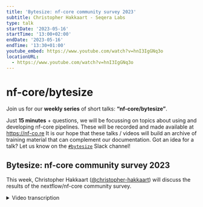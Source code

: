 ```yaml
---
title: 'Bytesize: nf-core community survey 2023'
subtitle: Christopher Hakkaart - Seqera Labs
type: talk
startDate: '2023-05-16'
startTime: '13:00+02:00'
endDate: '2023-05-16'
endTime: '13:30+01:00'
youtube_embed: https://www.youtube.com/watch?v=hnI3IgGNq3o
locationURL:
  - https://www.youtube.com/watch?v=hnI3IgGNq3o
---
```


# nf-core/bytesize

Join us for our **weekly series** of short talks: **“nf-core/bytesize”**.

Just **15 minutes** + questions, we will be focussing on topics about using and developing nf-core pipelines.
These will be recorded and made available at <https://nf-co.re>
It is our hope that these talks / videos will build an archive of training material that can complement our documentation. Got an idea for a talk? Let us know on the [`#bytesize`](https://nfcore.slack.com/channels/bytesize) Slack channel!

## Bytesize: nf-core community survey 2023

This week, Christopher Hakkaart ([@christopher-hakkaart](https://github.com/christopher-hakkaart)) will discuss the results of the nextflow/nf-core community survey.

<details markdown="1"><summary>Video transcription</summary>
**Note: The content has been edited for reader-friendliness**

[0:01](https://www.youtube.com/watch?v=hnI3IgGNq3o&t=1)
(host) Thank you everyone for joining. Sorry for the slightly slow start. I think we're up and running now. I'd like to welcome Chris Hakkaart to talk today. He's going to tell us all about the community survey that we do every year for Nextflow and nf-core. There's already been a bit of noise about the results and everything, and thank you to everyone who submitted. Chris is going to delve in and give us some juicy insights. Looking forward to hearing about that. Chris is working at Seqera Labs as a developer advocate for the Nextflow and nf-core communities. Thank you very much for speaking, Chris, and I'll hand over to you.

[0:36](https://www.youtube.com/watch?v=hnI3IgGNq3o&t=36)
Thank you. Hopefully everyone can now see see my slides. Thank you for having me. What I will be going through today is some of the results from the state of the workflow survey. The information I have taken from the survey has a real community flavor. Things relevant to Nextflow and the nf-core community in particular. As Phil already mentioned, there was a lot of noise being made on the different channels, on Twitter, on Slack, asking people to fill this in. It's really important that people do. A part of this is because of the Chan Zuckerberg Initiative grants that we've got, which are really there to help us increase the reach of nf-core and Nextflow, making sure that people who do want to come along to the community can join and get over the overheads of actually joining the community and making sure they understand what's going on. As a part of that, of course, we have the mentorship program, looking at the ambassador program, but there's a lot of initiatives that go on. The survey is really a way of helping to measure how we're dealing with things like that.

[1:43](https://www.youtube.com/watch?v=hnI3IgGNq3o&t=103)
You might be asking another survey, didn't I just do one? Yes, absolutely. This is the 2023 community survey results. This is the third year of doing the survey. From 2022 onwards, we started to ask extra questions about the nf-core community in particular. This year was the largest survey to date, there were 502 responses to the survey. This is up by 31% from 2022, in 2022 we had slightly over 300. The 502 responses is more than double that of 2021. Each year we're getting more responses, which is fantastic.

[2:23](https://www.youtube.com/watch?v=hnI3IgGNq3o&t=143)
When we look at where people are coming from, the region or the country that the respondents told us they live. In 2022, we had 20 different countries that were listed from participants, and this year is 47. You can see that we've got a much larger geographic reach. We're having responses from many, many more countries, more than double that of 2022. What you might also notice there is that most of the responses come from America and Europe. You'll see that America is still number one with most responses coming from there, and then Europe makes up the rest of the top six, especially in 2022. Some special mentions go out to India, Belgium, and I think it was Serbia who have all made the top 16 for the first time. When we look at the survey participants, when we look at the age, we see that most people are younger than 40. You'll see that 37% were under the age of 30. This is slightly up from 2022, so generally it's trending a little bit younger.

[3:28](https://www.youtube.com/watch?v=hnI3IgGNq3o&t=208)
When we asked the participants for the survey what languages they were proficient in, so this is slightly different to the question that we asked in 2022, which was your most proficient language. This time we've asked for all of the languages that people are proficient in. You'll see that English is still number one, so 99% of people who responded to the survey are proficient in English. But you can see there's a lot of other languages there that people are proficient as well. This is really important information to help us decide how we can, when we're doing things like translating documentation or doing training in other languages. 99% is obviously just about everyone, but there is an important 1% there that are not proficient in English, so having information like this really helps us prioritize our efforts. When we looked at gender, you'll see that it is still predominantly males that responded to the survey, who are Nextflow users, but the female representation did increase slightly, so it's up to 26%, which I think is about a 3% increase from 2022, as well as 1% of other who didn't identify as either male or female.

[4:28](https://www.youtube.com/watch?v=hnI3IgGNq3o&t=268)
When we look at the roles, or how people define their roles, most people define themselves as bioinformaticians, which is the same as previous years. It is down slightly from 2022, which is about 70%. That 3% was spread across an increase in PIs/managers, software engineers, and data scientists. When we asked people what their interests were when using Nextflow, most people said genomics, however transcriptomics, metagenomics, and proteomics were still all quite prevalent. All of these are obviously within life sciences, but when we dig into this other group, you'll see that there are many other fields outside of the life sciences that Nextflow is being used for these as well. When we asked people how they defined the industry that they belong to, most people said they came from academia, but you'll see that biotech startups and research institutions are still quite prevalent as well, as well as healthcare and clinical.

[5:24](https://www.youtube.com/watch?v=hnI3IgGNq3o&t=324)
Moving on to how long people have been using workflow managers and Nextflow. When we looked at the years working with workflows. This is a little bit ambiguous in terms of, is this just someone writing a bash script, strapping a few tools together, or have they been using other workflow managers for some amount of time? It's a little bit hard to tell this apart, but you can see that people have been using workflows for some time, 8% for 10 years or more. When we asked how long you've been using Nextflow, you'll see that most people are very new to Nextflow with less than one year of experience, and of course a very few who have been with Nextflow from the start from 6 to 10 years, remembering that Nextflow turned 10 earlier this year. When we asked if you are using other workflow managers, you'll see that most people are using more than one workflow manager, which is expected, and a little bit of variety definitely doesn't hurt. When we asked about your preferences for using Nextflow, most people are running the analysis using Nextflow themselves, how the others are running analysis for others, and others have written their own custom in-house workflows as well. These questions weren't mutually exclusive, so you could tick multiple boxes for these, so you'll see that most people have multiple roles when they're using Nextflow as well. Importantly, about 25%, 24%, because it's been rounded down, actually contribute to nf-core pipelines, which is really important as well, and really great to see that so many Nextflow users are joining the nf-core community and giving back as well.

[6:58](https://www.youtube.com/watch?v=hnI3IgGNq3o&t=418)
When we asked people the workflows that they actually run, so not just developing, but actually just running them, you'll see that most people are actually running nf-core workflows, which is great. All the workflows that are being developed as a part of nf-core are getting used by a lot of Nextflow users. Of course, a lot of people are still developing their own workflows as well, as well as others, some are using workflows that are developed by others in their group or other outsourced developers. This is a meme that was on the Slack channel today, which I thought was quite nice, so I'll give a shoutout to James for making that as well.

[7:34](https://www.youtube.com/watch?v=hnI3IgGNq3o&t=454)
When we asked what you find useful when you are learning Nextflow, most people said the reference docs. This is a weighted average, so this graph can be a little bit misleading and difficult to understand, but roughly what's happening here with these weighted average graphs is that when people respond positively, saying it's very useful, it drags the score up, and if it's not useful, it'd be below the line, near or below zero. In this case, when we looked at these numbers in more detail, 89% of people said they find the Nextflow docs very useful, and 73% find the nf-core docs very useful as well. It's really important that those nf-core documents are developed as well, and I think they are, which is really fantastic. If you look at the rest of these data points in detail, a lot of people said that they were indifferent, so they weren't either useful or not useful, probably because they weren't using these particular methods for learning Nextflow. But from digging into the style a little bit more, you'll find that people found all of these resources very useful. It's just some people aren't using all of them.

[8:42](https://www.youtube.com/watch?v=hnI3IgGNq3o&t=522)
When we asked how you get help when you have a problem with Nextflow, most people are reaching out on the nf-core Slack, so that probably feeds into a lot of the people that responded to the survey potentially being nf-core developers or trying to use an nf-core pipeline, something we've seen in the data already. What's also interesting is that there's been this really huge uptake in people using the Nextflow Slack, which is about one year old now, so to see that being quickly and widely adopted is really important. When we asked if you had attended a training before, 36% answered no, but they would like to, while 32% said yes, and it was one of the community trainings run by nf-core. Earlier this year, in March, we had the Nextflow and nf-core online community training, and all this is still on YouTube, along with all the training material. If you do belong to that 36%, all the training material is there, whether if you're a part of that 32%, you might have attended this training already. But it's really great to see those community training events being used so heavily by the community and Nextflow users. That was very nice.

[9:48](https://www.youtube.com/watch?v=hnI3IgGNq3o&t=588)
When we asked about how you launch your workflows, most people are launching from the command line, so 77%, with a very small but important part of the community using things like Tower, as well as other in-house platforms. When we asked the infrastructure that you're running this on, most people were doing on-prem clusters, but there is an increasing migration to the cloud, and that's something that we've seen over the last few years of the survey, is that people are quickly adopting cloud, and we can delve into those details in the survey blog post as well. When we asked what was important to you, so as a Nextflow user, as a developer, documentation was number one, so people find the documentation really important, but things like performance at scale, ease of installation, as well as the pipelines and data, portability, community adoption, all of these things were important. This is another weighted average, so anything above the line is important. Where the people found that in particular the commercial support wasn't overly important, as well as the graphical user interface wasn't a priority for people.

[10:55](https://www.youtube.com/watch?v=hnI3IgGNq3o&t=655)
63% of people reported that they felt frustrated with Nextflow, which I think is normal. When we looked at the responses, so this was the qualitative part of the response, people said things like the Groovy language, debugging error messages, unclear documentation, having a large cache. All of these things come up regularly, we see this in the Nextflow Slack, but we do take this very seriously. It does help us prioritize the features that need to be fixed or improved on as a part of Nextflow and nf-core. Looking at that in reverse, when we asked what are the features people would like to see, they'd like to see Nextflow in other languages other than Groovy, more obvious error messages, better documentation, and a way of removing intermediate files. This is the complete inverse of what people felt frustrated with, which makes a lot of sense. There are also requests for things like ability to optimize resources, submit Java arrays, more regular community trainings, visibility to write unit tests. I just want to reinforce as well is that we hear you, this is all really important feedback and the developers take this really seriously when they think about what features they'll be adding to Nextflow.

[12:09](https://www.youtube.com/watch?v=hnI3IgGNq3o&t=729)
But I guess the bottom line and probably the most important thing is that 99% of people are satisfied with Nextflow. People coming to use Nextflow are really happy. This is up from 98% in 2022. This is a really fantastic result. This is a picture from a great Australian movie called The Castle. It's just the vibe of it as a summary, but Nextflow users are very satisfied. Nextflow has a growing user base with increased diversity, which is really important. Nextflow is experiencing rapid adoption and growth. We see that with a lot of Nextflow users having less than one year experience. The nf-core community is especially valued, things like the community training and outreach that is done through the nf-core Slack channel, for example, is incredibly important. The survey has been really helpful and helped guide development of new features for Nextflow, as well as nf-core in the future. That's the end of the presentation. If there are any questions, I'll be happy to answer them.

[13:09](https://www.youtube.com/watch?v=hnI3IgGNq3o&t=789)
(host) Thanks very much, Chris. That's really good. Just to leave it open, anyone, feel free to unmute yourself or ask a question or drop a question into the chat and I can relay it. I liked all the memes, by the way, Chris, flashing up. I'm going to have to go back through the recording at half speeds to try and catch some of those.

(speaker) I should have dwelled on those. Same to break up all the green, I think.

(question) I can kick off, maybe, if you could go back a couple of slides to the things that people wanted to see. I thought it was quite interesting that like here, nearly all of these have got things which are being actively developed or coming out soon. Do you want to just mention a couple of those?

(answer) Yeah, absolutely. If anyone's actually ever dug around on the Nextflow GitHub, for example, we see that there are a lot of branches that are actively developing some of these particular features. Java arrays in particular, that's been requested for a while, and there's been some really good development on that recently. I'm not sure if there's a date that that might be available, but that is a feature as an example that will be coming out in the future. Things like the more regular community training, from a developer advocate perspective, we know how important the training is, and there will be more training and more training resources in the near future. It's something that we're really prioritizing and see the value of and having available for the community as well. I'm not as up to date with what's happening with unit tests. I'm not sure if that's under active development or not. But in terms of optimizing resources, there are features through Tower, for example, that's already doing that. If you're using Tower, you can click the button there and have an optimized resource primitives file created for you.

(comment) The unit tests, I was thinking about the nf-test framework, which is a nice way to write unit tests for the Nextflow pipelines. It's not from a core Nextflow team, it's a community tool, but it's being picked up and used in nf-core. At the moment, we've got an nf-test channel on the nf-core slack. If you want to chat about it or just Google it, you'll find out. It's got really nice documentation. The optimized resources one, I think that's not very well known, but if you're a Nextflow Tower user, once you've run a workflow on Tower, then it should come up with a little button saying optimize resources. That will build a customized config file for you based on what that run used, which should be optimized for future runs. It's not like it's still very much a work in progress. It's a preview feature, that one. The UI and stuff has some improvements to be made still, but it might be useful for those of you interested in that as a feature.

[16:00](https://www.youtube.com/watch?v=hnI3IgGNq3o&t=960)
(questions) There's a question just come in on the chat. An excellent presentation. Please make an example custom config files for all possible tools used in the pipeline. I'm not totally clear what that question means, really. Because we've... do you have any thought about that one?

(answer) I guess just expanding what Phil has mentioned with the with the feature in Tower. After you have executed a run and it's run to completion, you'll be given the option to go back and make this this custom config file, which would give you the resources that it will take into account that the resources we use on your previous runs. It'll come up with a new config file that will say, hey, look, you requested, 50 gigs or 50 CPUs, but for this you actually need two or this much memory or whatever else. This will go through all the tools that are part of the pipeline for that. It's really nice feature. I think if you go into the community showcase for Tower that you'll be able to see that in action as well, which is probably the best way to see and understand it is just to go and get hands on as part of that.

[17:25](https://www.youtube.com/watch?v=hnI3IgGNq3o&t=1045)
(host) Any more questions?

(comment) Like I said, try screen share the optimization thing. It's not very obvious. I can just steal the screen share just super fast. This is Tower. This is the testing, actually... Okay, let's go into verified pipelines. I've been going to existing runs here which have already gone. If I take one here you can see as a button saying optimization available. This is a demo pipeline so it doesn't have anything in it. Easy as one process which is called Say Hello, and this is saying, only needs one CPU. You can imagine if this is a nf-core pipeline that'd be like, you know, 100 different processes listed here with CPUs and memory for each one. You can manually copy that out, stick that in a custom config file for the next one.

(host) Great. Right, thanks very much, Chris. Pleasure to have you here and thank you everyone for joining we'll see you for the next nf-core bytesize talk soon.

</details>
